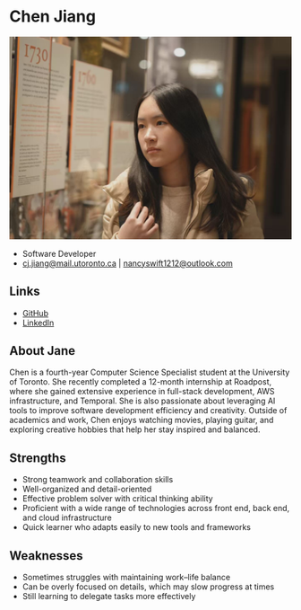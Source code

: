 # Chen Jiang

![Chen Jiang Profile](./chen_photo.jpg)

- Software Developer
- cj.jiang@mail.utoronto.ca | nancyswift1212@outlook.com

## Links

- [GitHub](#https://github.com/ChenJiang03)
- [LinkedIn](#https://www.linkedin.com/in/chenjiang03/)

## About Jane

Chen is a fourth-year Computer Science Specialist student at the University of Toronto. She recently completed a 12-month internship at Roadpost, where she gained extensive experience in full-stack development, AWS infrastructure, and Temporal. She is also passionate about leveraging AI tools to improve software development efficiency and creativity. Outside of academics and work, Chen enjoys watching movies, playing guitar, and exploring creative hobbies that help her stay inspired and balanced.

## Strengths

- Strong teamwork and collaboration skills
- Well-organized and detail-oriented
- Effective problem solver with critical thinking ability
- Proficient with a wide range of technologies across front end, back end, and cloud infrastructure
- Quick learner who adapts easily to new tools and frameworks

## Weaknesses

- Sometimes struggles with maintaining work–life balance
- Can be overly focused on details, which may slow progress at times
- Still learning to delegate tasks more effectively
